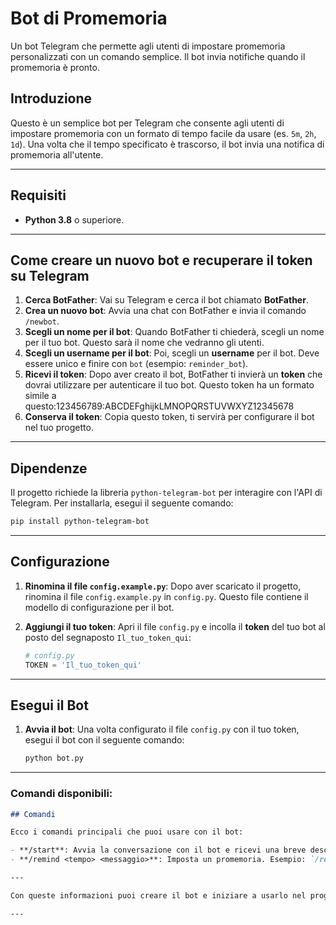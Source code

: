 # Bot di Promemoria

Un bot Telegram che permette agli utenti di impostare promemoria personalizzati con un comando semplice. Il bot invia notifiche quando il promemoria è pronto.

## Introduzione

Questo è un semplice bot per Telegram che consente agli utenti di impostare promemoria con un formato di tempo facile da usare (es. `5m`, `2h`, `1d`). Una volta che il tempo specificato è trascorso, il bot invia una notifica di promemoria all'utente.

--- 

## Requisiti

- **Python 3.8** o superiore.

---

## Come creare un nuovo bot e recuperare il token su Telegram

1. **Cerca BotFather**: Vai su Telegram e cerca il bot chiamato **BotFather**.
2. **Crea un nuovo bot**: Avvia una chat con BotFather e invia il comando `/newbot`.
3. **Scegli un nome per il bot**: Quando BotFather ti chiederà, scegli un nome per il tuo bot. Questo sarà il nome che vedranno gli utenti.
4. **Scegli un username per il bot**: Poi, scegli un **username** per il bot. Deve essere unico e finire con `bot` (esempio: `reminder_bot`).
5. **Ricevi il token**: Dopo aver creato il bot, BotFather ti invierà un **token** che dovrai utilizzare per autenticare il tuo bot. Questo token ha un formato simile a questo:123456789:ABCDEFghijkLMNOPQRSTUVWXYZ12345678
6. **Conserva il token**: Copia questo token, ti servirà per configurare il bot nel tuo progetto.

---

## Dipendenze

Il progetto richiede la libreria `python-telegram-bot` per interagire con l'API di Telegram. Per installarla, esegui il seguente comando:

```bash
pip install python-telegram-bot
```
---

## Configurazione

1. **Rinomina il file `config.example.py`**: Dopo aver scaricato il progetto, rinomina il file `config.example.py` in `config.py`. Questo file contiene il modello di configurazione per il bot.

2. **Aggiungi il tuo token**: Apri il file `config.py` e incolla il **token** del tuo bot al posto del segnaposto `Il_tuo_token_qui`:

   ```python
   # config.py
   TOKEN = 'Il_tuo_token_qui'

---

## Esegui il Bot

1. **Avvia il bot**: Una volta configurato il file `config.py` con il tuo token, esegui il bot con il seguente comando:

   ```bash
   python bot.py
   ```

---

### **Comandi disponibili**:
```markdown
## Comandi

Ecco i comandi principali che puoi usare con il bot:

- **/start**: Avvia la conversazione con il bot e ricevi una breve descrizione su come utilizzarlo.
- **/remind <tempo> <messaggio>**: Imposta un promemoria. Esempio: `/remind 10m Compra il latte`. Il bot invierà una notifica al termine del tempo impostato.

---

Con queste informazioni puoi creare il bot e iniziare a usarlo nel progetto.

---